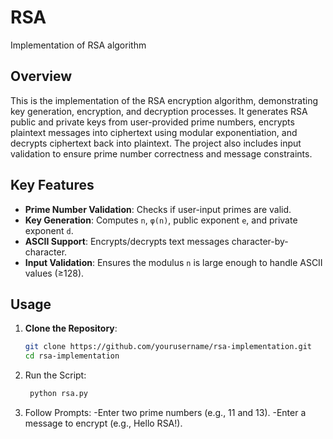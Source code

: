 # RSA
Implementation of  RSA algorithm

## Overview
This is the implementation of the RSA encryption algorithm, demonstrating key generation, encryption, and decryption processes. It generates RSA public and private keys from user-provided prime numbers, encrypts plaintext messages into ciphertext using modular exponentiation, and decrypts ciphertext back into plaintext. The project also includes input validation to ensure prime number correctness and message constraints.

## Key Features
- **Prime Number Validation**: Checks if user-input primes are valid.
- **Key Generation**: Computes `n`, `φ(n)`, public exponent `e`, and private exponent `d`.
- **ASCII Support**: Encrypts/decrypts text messages character-by-character.
- **Input Validation**: Ensures the modulus `n` is large enough to handle ASCII values (≥128).

## Usage
1. **Clone the Repository**:
   ```bash
   git clone https://github.com/yourusername/rsa-implementation.git
   cd rsa-implementation

2. Run the Script:
   ```bash
    python rsa.py

3. Follow Prompts:
-Enter two prime numbers (e.g., 11 and 13).
-Enter a message to encrypt (e.g., Hello RSA!).
